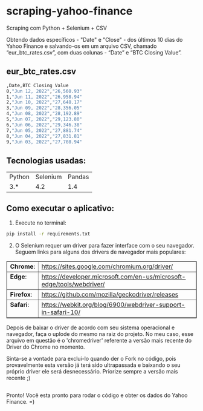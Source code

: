 # scraping-yahoo-finance

Scraping com Python + Selenium + CSV

Obtendo dados específicos - "Date" e "Close" - dos últimos 10 dias do Yahoo Finance
e salvando-os em um arquivo CSV, chamado “eur_btc_rates.csv”, com duas colunas - “Date” e “BTC Closing Value”.

## eur_btc_rates.csv
```bash
,Date,BTC Closing Value
0,"Jun 12, 2022","26,560.93"
1,"Jun 11, 2022","26,958.94"
2,"Jun 10, 2022","27,648.17"
3,"Jun 09, 2022","28,356.05"
4,"Jun 08, 2022","28,192.89"
5,"Jun 07, 2022","29,123.80"
6,"Jun 06, 2022","29,346.38"
7,"Jun 05, 2022","27,881.74"
8,"Jun 04, 2022","27,831.81"
9,"Jun 03, 2022","27,708.94"            
```

## Tecnologias usadas:
<table>
  <tr>
    <td>Python</td>
    <td>Selenium</td>
    <td>Pandas</td>
  </tr>
  <tr>
    <td>3.*</td>
    <td>4.2</td>
    <td>1.4</td>
  </tr>
</table>


## Como executar o aplicativo:

1) Execute no terminal:
```bash
pip install -r requirements.txt
```
2) O Selenium requer um driver para fazer interface com o seu navegador. Seguem links para alguns dos drivers de navegador mais populares:

<table border="1" class="docutils">
<colgroup>
<col width="16%" />
<col width="84%" />
</colgroup>
<tbody valign="top">
<tr class="row-odd"><td><strong>Chrome</strong>:</td>
<td><a class="reference external" href="https://sites.google.com/chromium.org/driver/">https://sites.google.com/chromium.org/driver/</a></td>
</tr>
<tr class="row-even"><td><strong>Edge</strong>:</td>
<td><a class="reference external" href="https://developer.microsoft.com/en-us/microsoft-edge/tools/webdriver/">https://developer.microsoft.com/en-us/microsoft-edge/tools/webdriver/</a></td>
</tr>
<tr class="row-odd"><td><strong>Firefox</strong>:</td>
<td><a class="reference external" href="https://github.com/mozilla/geckodriver/releases">https://github.com/mozilla/geckodriver/releases</a></td>
</tr>
<tr class="row-even"><td><strong>Safari</strong>:</td>
<td><a class="reference external" href="https://webkit.org/blog/6900/webdriver-support-in-safari-10/">https://webkit.org/blog/6900/webdriver-support-in-safari-10/</a></td>
</tr>
</tbody>
</table>

Depois de baixar o driver de acordo com seu sistema operacional e navegador, faça o uplode do mesmo na raiz do projeto. 
No meu caso, esse arquivo em questão é o 'chromedriver' referente a versão mais recente do Driver do Chrome no momento. 

Sinta-se a vontade para exclui-lo quando der o Fork no código, pois provavelmente esta versão já terá sido ultrapassada e baixando o seu próprio driver ele será desnecessário. Priorize sempre a versão mais recente ;)

##

Pronto! Você esta pronto para rodar o código e obter os dados do Yahoo Finance. =)
